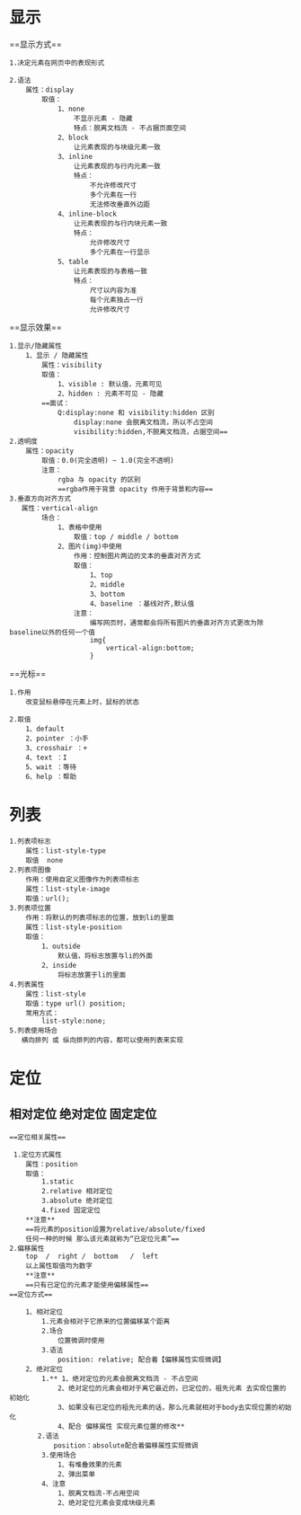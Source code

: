 # 显示
	
==显示方式==
	
	1.决定元素在网页中的表现形式
	
	2.语法
		属性：display
			取值：
				1、none
					不显示元素 - 隐藏
					特点：脱离文档流 - 不占据页面空间
				2、block
					让元素表现的与块级元素一致
				3、inline
					让元素表现的与行内元素一致
					特点：
						不允许修改尺寸
						多个元素在一行
						无法修改垂直外边距
				4、inline-block
					让元素表现的与行内块元素一致
					特点：
						允许修改尺寸
						多个元素在一行显示
				5、table
					让元素表现的与表格一致
					特点：
						尺寸以内容为准
						每个元素独占一行
						允许修改尺寸
						
==显示效果==
	
	1.显示/隐藏属性
		1、显示 / 隐藏属性
			属性：visibility
			取值：
				1、visible : 默认值，元素可见
				2、hidden : 元素不可见 - 隐藏
			==面试：
				Q:display:none 和 visibility:hidden 区别
					display:none 会脱离文档流，所以不占空间
					visibility:hidden,不脱离文档流，占据空间==
	2.透明度
		属性：opacity
			取值：0.0(完全透明) ~ 1.0(完全不透明)
			注意：
				rgba 与 opacity 的区别
				==rgba作用于背景 opacity 作用于背景和内容==
	3.垂直方向对齐方式   
	   属性：vertical-align
			场合：
				1、表格中使用
					取值：top / middle / bottom
				2、图片(img)中使用
					作用：控制图片两边的文本的垂直对齐方式
					取值：
						1、top 
						2、middle
						3、bottom
						4、baseline ：基线对齐,默认值
					注意：
						编写网页时，通常都会将所有图片的垂直对齐方式更改为除                             baseline以外的任何一个值
						img{
							vertical-align:bottom;
						}
==光标==
	
	1.作用
		改变鼠标悬停在元素上时，鼠标的状态

	2.取值
		1、default
		2、pointer ：小手
		3、crosshair ：+
		4、text ：I
		5、wait ：等待
		6、help ：帮助

# 列表
	1.列表项标志
		属性：list-style-type 
		取值  none
	2.列表项图像
		作用：使用自定义图像作为列表项标志
		属性：list-style-image
		取值：url();
	3.列表项位置
		作用：将默认的列表项标志的位置，放到li的里面
		属性：list-style-position
		取值：
			1、outside
				默认值，将标志放置与li的外面
			2、inside
				将标志放置于li的里面
	4.列表属性
		属性：list-style
		取值：type url() position;
		常用方式：
			list-style:none;
	5.列表使用场合
	   横向排列 或 纵向排列的内容，都可以使用列表来实现
	
# 定位
	
## 相对定位  绝对定位 固定定位
	==定位相关属性==
	
	 1.定位方式属性
	 	属性：position 
		取值：
			1.static
			2.relative 相对定位
			3.absolute 绝对定位
			4.fixed 固定定位
		**注意**
		==将元素的position设置为relative/absolute/fixed
		任何一种的时候 那么该元素就称为“已定位元素”==
	2.偏移属性
		top  /  right /  bottom   /  left
		以上属性取值均为数字
		**注意**
		==只有已定位的元素才能使用偏移属性==
	==定位方式==
		
		1、相对定位
			1.元素会相对于它原来的位置偏移某个距离
			2.场合
				位置微调时使用
			3.语法
				position: relative; 配合着【偏移属性实现微调】
		2、绝对定位
			1.** 1、绝对定位的元素会脱离文档流 - 不占空间
				2、绝对定位的元素会相对于离它最近的，已定位的，祖先元素 去实现位置的初始化
				3、如果没有已定位的祖先元素的话，那么元素就相对于body去实现位置的初始化
				4、配合 偏移属性 实现元素位置的修改**
		   2.语法
			   position：absolute配合着偏移属性实现微调
			3.使用场合
				1、有堆叠效果的元素
				2、弹出菜单
			4、注意
				1、脱离文档流-不占用空间
				2、绝对定位元素会变成块级元素
				